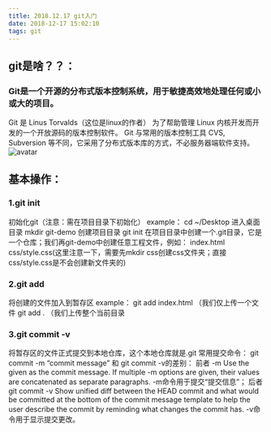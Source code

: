 ```yaml
---
title: 2018.12.17 git入门
date: 2018-12-17 15:02:10
tags: git
---
```

## git是啥？？：
### Git是一个开源的分布式版本控制系统，用于敏捷高效地处理任何或小或大的项目。
Git 是 Linus Torvalds（这位是linux的作者） 为了帮助管理 Linux 内核开发而开发的一个开放源码的版本控制软件。
Git 与常用的版本控制工具 CVS, Subversion 等不同，它采用了分布式版本库的方式，不必服务器端软件支持。
![avatar](http://i65.tinypic.com/15p6g6b.png)

## 基本操作：
### 1.git init
初始化git（注意：需在项目目录下初始化）
example：
cd ~/Desktop 进入桌面目录
mkdir git-demo 创建项目目录
git init 在项目目录中创建一个.git目录，它是一个仓库；我们再git-demo中创建任意工程文件，例如：
index.html css/style.css(这里注意一下，需要先mkdir css创建css文件夹；直接css/style.css是不会创建新文件夹的)

### 2.git add
将创建的文件加入到暂存区
example：
git add index.html  （我们仅上传一个文件
git add .           （我们上传整个当前目录

### 3.git commit -v 
将暂存区的文件正式提交到本地仓库，这个本地仓库就是.git
常用提交命令： git commit -m “commit message” 和 git commit -v的差别：
前者 -m <msg> Use the given <msg> as the commit message. If multiple -m options are given, their values are concatenated as separate paragraphs. -m命令用于提交“提交信息”；
后者 git commit -v Show unified diff between the HEAD commit and what would be committed at the bottom of the commit message template to help the user describe the commit by reminding what changes the commit has. -v命令用于显示提交更改。
